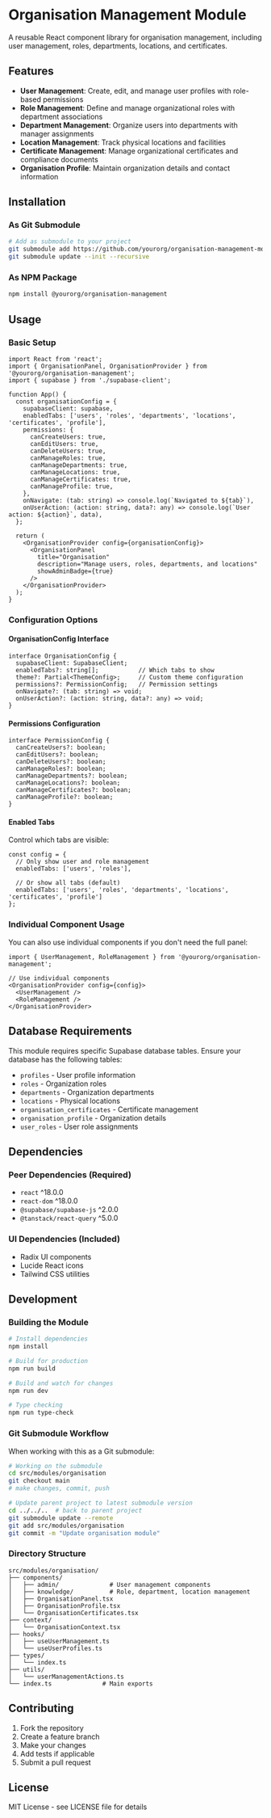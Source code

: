 # Organisation Management Module

A reusable React component library for organisation management, including user management, roles, departments, locations, and certificates.

## Features

- **User Management**: Create, edit, and manage user profiles with role-based permissions
- **Role Management**: Define and manage organizational roles with department associations
- **Department Management**: Organize users into departments with manager assignments
- **Location Management**: Track physical locations and facilities
- **Certificate Management**: Manage organizational certificates and compliance documents
- **Organisation Profile**: Maintain organization details and contact information

## Installation

### As Git Submodule

```bash
# Add as submodule to your project
git submodule add https://github.com/yourorg/organisation-management-module.git src/modules/organisation
git submodule update --init --recursive
```

### As NPM Package

```bash
npm install @yourorg/organisation-management
```

## Usage

### Basic Setup

```tsx
import React from 'react';
import { OrganisationPanel, OrganisationProvider } from '@yourorg/organisation-management';
import { supabase } from './supabase-client';

function App() {
  const organisationConfig = {
    supabaseClient: supabase,
    enabledTabs: ['users', 'roles', 'departments', 'locations', 'certificates', 'profile'],
    permissions: {
      canCreateUsers: true,
      canEditUsers: true,
      canDeleteUsers: true,
      canManageRoles: true,
      canManageDepartments: true,
      canManageLocations: true,
      canManageCertificates: true,
      canManageProfile: true,
    },
    onNavigate: (tab: string) => console.log(`Navigated to ${tab}`),
    onUserAction: (action: string, data?: any) => console.log(`User action: ${action}`, data),
  };

  return (
    <OrganisationProvider config={organisationConfig}>
      <OrganisationPanel 
        title="Organisation"
        description="Manage users, roles, departments, and locations"
        showAdminBadge={true}
      />
    </OrganisationProvider>
  );
}
```

### Configuration Options

#### OrganisationConfig Interface

```tsx
interface OrganisationConfig {
  supabaseClient: SupabaseClient;
  enabledTabs?: string[];           // Which tabs to show
  theme?: Partial<ThemeConfig>;     // Custom theme configuration
  permissions?: PermissionConfig;   // Permission settings
  onNavigate?: (tab: string) => void;
  onUserAction?: (action: string, data?: any) => void;
}
```

#### Permissions Configuration

```tsx
interface PermissionConfig {
  canCreateUsers?: boolean;
  canEditUsers?: boolean;
  canDeleteUsers?: boolean;
  canManageRoles?: boolean;
  canManageDepartments?: boolean;
  canManageLocations?: boolean;
  canManageCertificates?: boolean;
  canManageProfile?: boolean;
}
```

#### Enabled Tabs

Control which tabs are visible:

```tsx
const config = {
  // Only show user and role management
  enabledTabs: ['users', 'roles'],
  
  // Or show all tabs (default)
  enabledTabs: ['users', 'roles', 'departments', 'locations', 'certificates', 'profile']
};
```

### Individual Component Usage

You can also use individual components if you don't need the full panel:

```tsx
import { UserManagement, RoleManagement } from '@yourorg/organisation-management';

// Use individual components
<OrganisationProvider config={config}>
  <UserManagement />
  <RoleManagement />
</OrganisationProvider>
```

## Database Requirements

This module requires specific Supabase database tables. Ensure your database has the following tables:

- `profiles` - User profile information
- `roles` - Organization roles
- `departments` - Organization departments  
- `locations` - Physical locations
- `organisation_certificates` - Certificate management
- `organisation_profile` - Organization details
- `user_roles` - User role assignments

## Dependencies

### Peer Dependencies (Required)

- `react` ^18.0.0
- `react-dom` ^18.0.0
- `@supabase/supabase-js` ^2.0.0
- `@tanstack/react-query` ^5.0.0

### UI Dependencies (Included)

- Radix UI components
- Lucide React icons
- Tailwind CSS utilities

## Development

### Building the Module

```bash
# Install dependencies
npm install

# Build for production
npm run build

# Build and watch for changes
npm run dev

# Type checking
npm run type-check
```

### Git Submodule Workflow

When working with this as a Git submodule:

```bash
# Working on the submodule
cd src/modules/organisation
git checkout main
# make changes, commit, push

# Update parent project to latest submodule version
cd ../../..  # back to parent project
git submodule update --remote
git add src/modules/organisation
git commit -m "Update organisation module"
```

### Directory Structure

```
src/modules/organisation/
├── components/
│   ├── admin/              # User management components
│   ├── knowledge/          # Role, department, location management
│   ├── OrganisationPanel.tsx
│   ├── OrganisationProfile.tsx
│   └── OrganisationCertificates.tsx
├── context/
│   └── OrganisationContext.tsx
├── hooks/
│   ├── useUserManagement.ts
│   └── useUserProfiles.ts
├── types/
│   └── index.ts
├── utils/
│   └── userManagementActions.ts
└── index.ts              # Main exports
```

## Contributing

1. Fork the repository
2. Create a feature branch
3. Make your changes
4. Add tests if applicable
5. Submit a pull request

## License

MIT License - see LICENSE file for details